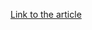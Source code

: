 [Link to the article](https://www.secureworks.com/research/threat-group-4127-targets-hillary-clinton-presidential-campaign)
